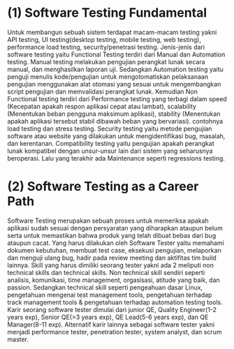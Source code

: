 <h1>(1) Software Testing Fundamental</h1>


Untuk membangun sebuah sistem terdapat macam-macam testing yakni API testing, UI testing(desktop testing, mobile testing, web testing), performance load testing, security/penetrasi testing. Jenis-jenis dari software testing yaitu Functional Testing terdiri dari Manual dan Automation testing. Manual testing melakukan pengujian perangkat lunak secara manual, dan menghasilkan laporan uji. Sedangkan Automation testing yaitu penguji menulis kode/pengujian untuk mengotomatiskan pelaksanaan pengujian menggunakan alat otomasi yang sesuai untuk mengembangkan script pengujian dan memvalidasi perangkat lunak. Kemudian Non Functional testing terdiri dari Performance testing yang terbagi dalam speed (Kecepatan apakah respon aplikasi cepat atau lambat), scalability (Menentukan beban pengguna maksimum aplikasi), stability (Menentukan apakah aplikasi tersebut stabil dibawah beban yang bervariasi). contohnya load testing dan stress testing. Security testing yaitu metode pengujian software atau website yang dilakukan untuk mengidentifikasi bug, masalah, dan kerentanan. Compatibility testing yaitu pengujian apakah perangkat lunak kompatibel dengan unsur-unsur lain dari sistem yang seharusnya beroperasi. Lalu yang terakhir ada Maintenance seperti regressions testing.


<h1>(2) Software Testing as a Career Path</h1>

Software Testing merupakan sebuah proses untuk memeriksa apakah aplikasi sudah sesuai dengan persyaratan yang diharapkan ataupun belum serta untuk memastikan bahwa produk yang telah dibuat bebas dari bug ataupun cacat. Yang harus dilakukan oleh Software Tester yaitu memahami dokumen kebutuhan, membuat test case, eksekusi pengujian, melaporkan dan menguji ulang bug, hadir pada review meeting dan aktifitas tim build lainnya. Skill yang harus dimiliki seorang tester yakni ada 2 meliputi non technical skills dan technical skills. Non technical skill sendiri seperti analisis, komunikasi, time management, orgasisasi, atitude yang baik, dan passion. Sedangkan technical skill seperti pengeahuan dasar Linux, pengetahuan mengenai test management tools, pengetahuan terhadap track management tools & pengetahuan terhadap automation testing tools. Karir seorang software tester dimulai dari junior QE, Quality Engineer(1-2 years exp), Senior QE(>3 years exp), QE Lead(5-6 years exp), dan QE Manager(8-11 exp). Alternatif karir lainnya sebagai software tester yakni menjadi performance tester, penetration tester, system analyst, dan scrum master. 